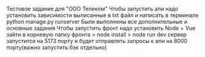 Тестовое задание для "ООО Телеком"
Чтобы запустить апи надо установить зависимости выписанные в txt файл и написать в терминале python manage.py runserver
Были выполнены все дополнительные и основные задания
Чтобы запустить фронт надо установить Node + Vue зайти в корневую папку фронта > node install > node run dev сервер запустится на 5173 порту и будет отправлять запросы к апи на 8000 порту(важно запустить бэк отдельно)
